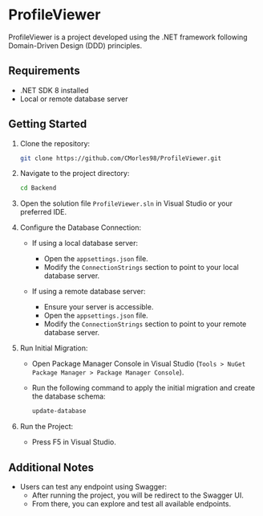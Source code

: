 # ProfileViewer

ProfileViewer is a project developed using the .NET framework following Domain-Driven Design (DDD) principles.

## Requirements

- .NET SDK 8 installed
- Local or remote database server

## Getting Started

1. Clone the repository:

    ```bash
    git clone https://github.com/CMorles98/ProfileViewer.git
    ```

2. Navigate to the project directory:

    ```bash
    cd Backend
    ```

3. Open the solution file `ProfileViewer.sln` in Visual Studio or your preferred IDE.

4. Configure the Database Connection:
   
   - If using a local database server:
     - Open the `appsettings.json` file.
     - Modify the `ConnectionStrings` section to point to your local database server.

   - If using a remote database server:
     - Ensure your server is accessible.
     - Open the `appsettings.json` file.
     - Modify the `ConnectionStrings` section to point to your remote database server.

5. Run Initial Migration:

   - Open Package Manager Console in Visual Studio (`Tools > NuGet Package Manager > Package Manager Console`).
   - Run the following command to apply the initial migration and create the database schema:
   
     ```bash
     update-database
     ```

6. Run the Project:

   - Press F5 in Visual Studio.

## Additional Notes

- Users can test any endpoint using Swagger:
  - After running the project, you will be redirect to the Swagger UI.
  - From there, you can explore and test all available endpoints.

